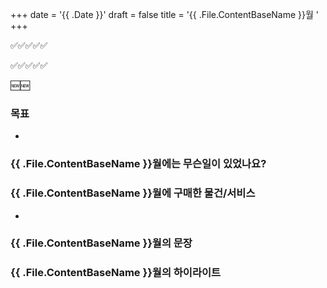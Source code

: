 +++
date = '{{ .Date }}'
draft = false
title = '{{ .File.ContentBaseName }}월 '
+++

<!-- 
$ hugo new --kind monthly content/monthly/#.md
![ALT-TEXT](IMG-LINK)
-->

✅✅✅✅✅

✅✅✅✅✅

🆕🆕

### 목표
- 

### {{ .File.ContentBaseName }}월에는 무슨일이 있었나요?

### {{ .File.ContentBaseName }}월에 구매한 물건/서비스
- 

### {{ .File.ContentBaseName }}월의 문장

### {{ .File.ContentBaseName }}월의 하이라이트